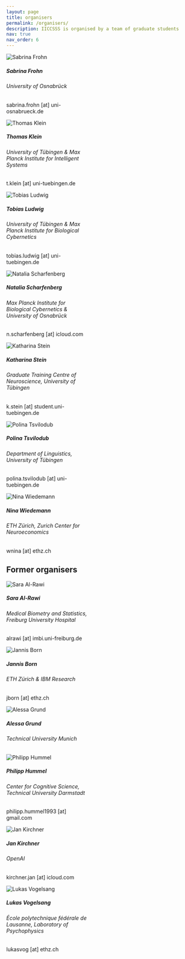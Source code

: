```yaml
---
layout: page
title: organisers
permalink: /organisers/
description: IICCSSS is organised by a team of graduate students
nav: true
nav_order: 6
---
```



<div class="container-fluid mt-4">
    <div class="row justify-content-left">
        <div class="col-auto mb-3">
            <div class="card h-100" style="width: 14rem;">
              <img src="/assets/img/organisers/sabrinafrohn.jpg" class="card-img-top" alt="Sabrina Frohn">
                <div class="card-body">
                    <h5 class="card-title">Sabrina Frohn</h5>
                    <h6 class="card-subtitle mb-2 text-muted">University of Osnabrück</h6>
                    <p class="card-text">sabrina.frohn [at] uni-osnabrueck.de</p>
                </div>
            </div>
        </div>
        <div class="col-auto mb-3">
            <div class="card h-100" style="width: 14rem;">
              <img src="/assets/img/organisers/thomasklein.jpg" class="card-img-top" alt="Thomas Klein">
                <div class="card-body">
                  <h5 class="card-title">Thomas Klein</h5>
                  <h6 class="card-subtitle mb-2 text-muted">University of Tübingen & Max Planck Institute for Intelligent Systems</h6>
                    <p class="card-text">t.klein [at] uni-tuebingen.de</p>
                </div>
            </div>
        </div>
        <div class="col-auto mb-3">
            <div class="card h-100" style="width: 14rem;">
              <img src="/assets/img/organisers/tobiasludwig.jpg" class="card-img-top" alt="Tobias Ludwig">
                <div class="card-body">
                  <h5 class="card-title">Tobias Ludwig</h5>
                    <h6 class="card-subtitle mb-2 text-muted">University of Tübingen & Max Planck Institute for Biological Cybernetics</h6>
                    <p class="card-text">tobias.ludwig [at] uni-tuebingen.de</p>
                </div>
            </div>
        </div>
        <div class="col-auto mb-3">
            <div class="card h-100" style="width: 14rem;">
              <img src="/assets/img/organisers/nataliascharfenberg.jpg" class="card-img-top" alt="Natalia Scharfenberg">
                <div class="card-body">
                <h5 class="card-title">Natalia Scharfenberg</h5>
                    <h6 class="card-subtitle mb-2 text-muted">Max Planck Institute for Biological Cybernetics & University of Osnabrück</h6>
                    <p class="card-text">n.scharfenberg [at] icloud.com</p>
                </div>
            </div>
        </div>
        <div class="col-auto mb-3">
            <div class="card h-100" style="width: 14rem;">
              <img src="/assets/img/organisers/katharinastein.jpg" class="card-img-top" alt="Katharina Stein">
                <div class="card-body">
                  <h5 class="card-title">Katharina Stein</h5>
                    <h6 class="card-subtitle mb-2 text-muted">Graduate Training Centre of Neuroscience, University of Tübingen</h6>
                    <p class="card-text">k.stein [at] student.uni-tuebingen.de</p>
                </div>
            </div>
        </div>
        <div class="col-auto mb-3">
            <div class="card h-100" style="width: 14rem;">
              <img src="/assets/img/organisers/polinatsvilodub.jpg" class="card-img-top" alt="Polina Tsvilodub">
                <div class="card-body">
                  <h5 class="card-title">Polina Tsvilodub</h5>
                    <h6 class="card-subtitle mb-2 text-muted">Department of Linguistics, University of Tübingen</h6>
                    <p class="card-text">polina.tsvilodub [at] uni-tuebingen.de</p>
                </div>
            </div>
        </div>
        <div class="col-auto mb-3">
            <div class="card h-100" style="width: 14rem;">
              <img src="/assets/img/organisers/ninawiedemann.jpg" class="card-img-top" alt="Nina Wiedemann">
                <div class="card-body">
                  <h5 class="card-title">Nina Wiedemann</h5>
                    <h6 class="card-subtitle mb-2 text-muted">ETH Zürich, Zurich Center for Neuroeconomics</h6>
                    <p class="card-text">wnina [at] ethz.ch</p>
                </div>
            </div>
        </div>
    </div>
</div>

## Former organisers

<div class="container-fluid mt-4">
    <div class="row justify-content-center">
        <div class="col-auto mb-3">
            <div class="card h-100" style="width: 14rem;">
              <img src="/assets/img/organisers/saraalrawi.jpg" class="card-img-top" alt="Sara Al-Rawi">
                <div class="card-body">
                    <h5 class="card-title">Sara Al-Rawi</h5>
                    <h6 class="card-subtitle mb-2 text-muted">Medical Biometry and Statistics, Freiburg University Hospital</h6>
                    <p class="card-text">alrawi [at] imbi.uni-freiburg.de</p>
                </div>
            </div>
        </div>
        <div class="col-auto mb-3">
            <div class="card h-100" style="width: 14rem;">
              <img src="/assets/img/organisers/jannisborn.jpg" class="card-img-top" alt="Jannis Born">
                <div class="card-body">
                  <h5 class="card-title">Jannis Born</h5>
                  <h6 class="card-subtitle mb-2 text-muted">ETH Zürich & IBM Research</h6>
                    <p class="card-text">jborn [at] ethz.ch</p>
                    <a href="https://www.linkedin.com/in/jannis-born-319054121/" class="card-link"><i class="fab fa-linkedin"></i></a>
                </div>
            </div>
        </div>
        <div class="col-auto mb-3">
            <div class="card h-100" style="width: 14rem;">
              <img src="/assets/img/organisers/alessagrund.jpg" class="card-img-top" alt="Alessa Grund">
                <div class="card-body">
                <h5 class="card-title">Alessa Grund</h5>
                    <h6 class="card-subtitle mb-2 text-muted">Technical University Munich</h6>
                </div>
            </div>
        </div>
        <div class="col-auto mb-3">
            <div class="card h-100" style="width: 14rem;">
              <img src="/assets/img/organisers/philipphummel.jpg" class="card-img-top" alt="Philipp Hummel">
                <div class="card-body">
                  <h5 class="card-title">Philipp Hummel</h5>
                    <h6 class="card-subtitle mb-2 text-muted">Center for Cognitive Science, Technical University Darmstadt</h6>
                    <p class="card-text">philipp.hummel1993 [at] gmail.com </p>
                </div>
            </div>
        </div>
        <div class="col-auto mb-3">
            <div class="card h-100" style="width: 14rem;">
              <img src="/assets/img/organisers/jankirchner.jpg" class="card-img-top" alt="Jan Kirchner">
                <div class="card-body">
                  <h5 class="card-title">Jan Kirchner</h5>
                    <h6 class="card-subtitle mb-2 text-muted">OpenAI</h6>
                    <p class="card-text">kirchner.jan [at] icloud.com</p>
                    <a href="https://www.twitter.com/janhkirchner" class="card-link"><i class="fab fa-twitter"></i></a>
                </div>
            </div>
        </div>
        <div class="col-auto mb-3">
            <div class="card h-100" style="width: 14rem;">
              <img src="/assets/img/organisers/lukasvogelsang.jpg" class="card-img-top" alt="Lukas Vogelsang">
                <div class="card-body">
                  <h5 class="card-title">Lukas Vogelsang</h5>
                    <h6 class="card-subtitle mb-2 text-muted">École polytechnique fédérale de Lausanne, Laboratory of Psychophysics</h6>
                    <p class="card-text">lukasvog [at] ethz.ch</p>
                    <div class="contact-icons">
                    <a href="https://www.linkedin.com/in/lukas-vogelsang-bb42a411a/"><i class="fab fa-linkedin"></i></a>
                    </div>
                </div>
            </div>
        </div>
    </div>
</div>